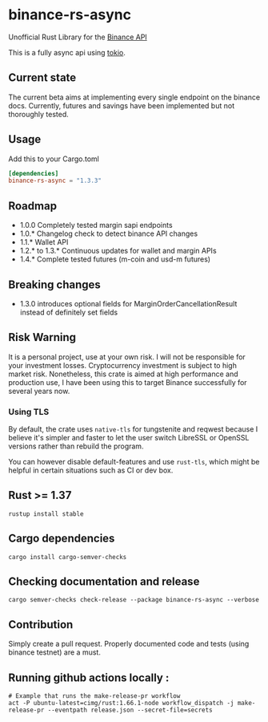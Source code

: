 # binance-rs-async

Unofficial Rust Library for the [Binance API](https://github.com/binance-exchange/binance-official-api-docs)

This is a fully async api using [tokio](https://tokio.rs/).

## Current state

The current beta aims at implementing every single endpoint on the binance docs. Currently, futures and savings have
been implemented but not thoroughly tested.

## Usage

Add this to your Cargo.toml

```toml
[dependencies]
binance-rs-async = "1.3.3"
```

## Roadmap

- 1.0.0 Completely tested margin sapi endpoints
- 1.0.* Changelog check to detect binance API changes
- 1.1.* Wallet API
- 1.2.* to 1.3.* Continuous updates for wallet and margin APIs
- 1.4.* Complete tested futures (m-coin and usd-m futures)

## Breaking changes
- 1.3.0 introduces optional fields for MarginOrderCancellationResult instead of definitely set fields

## Risk Warning

It is a personal project, use at your own risk. I will not be responsible for your investment losses. Cryptocurrency
investment is subject to high market risk. Nonetheless, this crate is aimed at high performance and production use, I
have been using this to target Binance successfully for several years now.

### Using TLS

By default, the crate uses `native-tls` for tungstenite and reqwest because I believe it's simpler and faster to let the
user switch LibreSSL or OpenSSL versions rather than rebuild the program.

You can however disable default-features and use `rust-tls`, which might be helpful in certain situations such as CI or
dev box.

## Rust >= 1.37

```shell
rustup install stable
```

## Cargo dependencies

```shell
cargo install cargo-semver-checks
```

## Checking documentation and release

```shell
cargo semver-checks check-release --package binance-rs-async --verbose
```

## Contribution

Simply create a pull request. Properly documented code and tests (using binance testnet) are a must.

## Running github actions locally : 

```shell
# Example that runs the make-release-pr workflow 
act -P ubuntu-latest=cimg/rust:1.66.1-node workflow_dispatch -j make-release-pr --eventpath release.json --secret-file=secrets
```
